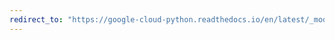 ```yaml
---
redirect_to: "https://google-cloud-python.readthedocs.io/en/latest/_modules/google/cloud/datastore/batch.html"
---
```

